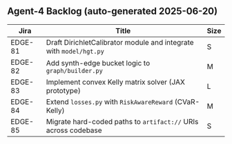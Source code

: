 ## Agent-4 Backlog (auto-generated 2025-06-20)

| Jira | Title | Size |
|------|-------|------|
| EDGE-81 | Draft DirichletCalibrator module and integrate with `model/hgt.py` | S |
| EDGE-82 | Add synth-edge bucket logic to `graph/builder.py` | M |
| EDGE-83 | Implement convex Kelly matrix solver (JAX prototype) | L |
| EDGE-84 | Extend `losses.py` with `RiskAwareReward` (CVaR-Kelly) | M |
| EDGE-85 | Migrate hard-coded paths to `artifact://` URIs across codebase | S |